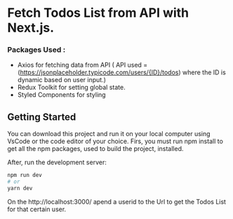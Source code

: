 # Fetch Todos List from API with Next.js.


### Packages Used :
  - Axios for fetching data from API ( API used = (https://jsonplaceholder.typicode.com/users/{ID}/todos) where the ID is dynamic based on user input.)
  - Redux Toolkit for setting global state.
  - Styled Components for styling
## Getting Started
You can download this project and run it on your local computer using VsCode or the code editor of your choice.
Firs, you must run npm install to get all the npm packages, used to  build the project,  installed.

After, run the development server:

```bash
npm run dev
# or
yarn dev
```
On the http://localhost:3000/  apend a userid to the Url to get the Todos List for that certain user. 
